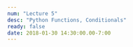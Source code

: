 ```yaml
---
num: "Lecture 5"
desc: "Python Functions, Conditionals"
ready: false
date: 2018-01-30 14:30:00.00-7:00
---
```

